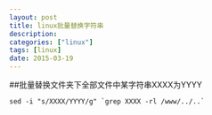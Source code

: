 ```yaml
---
layout: post
title: linux批量替换字符串
description: 
categories: ["linux"]
tags: [linux]
date: 2015-03-19
---
```

##批量替换文件夹下全部文件中某字符串XXXX为YYYY

	sed -i "s/XXXX/YYYY/g" `grep XXXX -rl /www/../..`
